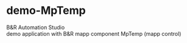 # demo-MpTemp
B&amp;R Automation Studio  
demo application with B&R mapp component MpTemp (mapp control)

